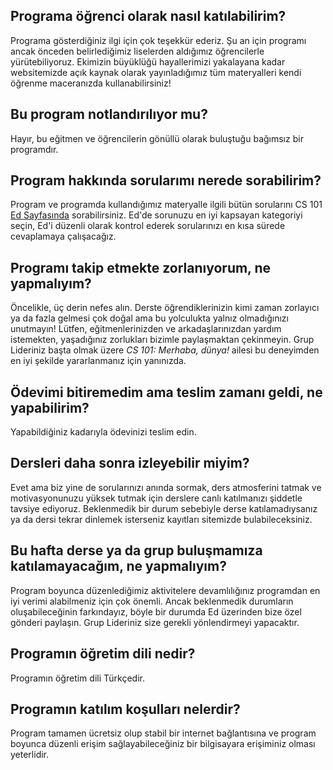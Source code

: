 <!-- todo add table of contents, sort the questions in order of importance, maybe add some categories -->

## Programa öğrenci olarak nasıl katılabilirim?
Programa gösterdiğiniz ilgi için çok teşekkür ederiz. Şu an için programı ancak önceden belirlediğimiz liselerden aldığımız öğrencilerle yürütebiliyoruz. Ekimizin büyüklüğü hayallerimizi yakalayana kadar websitemizde açık kaynak olarak yayınladığımız tüm materyalleri kendi öğrenme maceranızda kullanabilirsiniz!

<!-- todo
## Program ekibi ile nasıl iletişime geçebilirim?
Eğer programda yer alan bir öğrenciyseniz Ed sayfamızdan, değilseniz email adresimizden bize ulaşabilirsiniz. 
todo: maybe add a contact form
-->
## Bu program notlandırılıyor mu?
Hayır, bu eğitmen ve öğrencilerin gönüllü olarak buluştuğu bağımsız bir programdır.

## Program hakkında sorularımı nerede sorabilirim?
Program ve programda kullandığımız materyalle ilgili bütün sorularını CS 101 [Ed Sayfasında]() sorabilirsiniz. Ed'de sorunuzu en iyi kapsayan kategoriyi seçin, Ed'i düzenli olarak kontrol ederek sorularınızı en kısa sürede cevaplamaya çalışacağız.

## Programı takip etmekte zorlanıyorum, ne yapmalıyım?
Öncelikle, üç derin nefes alın. Derste öğrendiklerinizin kimi zaman zorlayıcı ya da fazla gelmesi çok doğal ama bu yolculukta yalnız olmadığınızı unutmayın! Lütfen, eğitmenlerinizden ve arkadaşlarınızdan yardım istemekten, yaşadığınız zorlukları bizimle paylaşmaktan çekinmeyin. Grup Lideriniz başta olmak üzere *CS 101: Merhaba, dünya!* ailesi  bu deneyimden en iyi şekilde yararlanmanız için yanınızda.

## Ödevimi bitiremedim ama teslim zamanı geldi, ne yapabilirim?
Yapabildiğiniz kadarıyla ödevinizi teslim edin.

## Dersleri daha sonra izleyebilir miyim?
Evet ama biz yine de sorularınızı anında sormak, ders atmosferini tatmak ve motivasyonunuzu yüksek tutmak için derslere canlı katılmanızı şiddetle tavsiye ediyoruz. Beklenmedik bir durum sebebiyle derse katılamadıysanız ya da dersi tekrar dinlemek isterseniz kayıtları sitemizde bulabileceksiniz.
<!-- add hyperlink to Lcture videos-->

## Bu hafta derse ya da grup buluşmamıza katılamayacağım, ne yapmalıyım?
Program boyunca düzenlediğimiz aktivitelere devamlılığınız programdan en iyi verimi alabilmeniz için çok önemli. Ancak beklenmedik durumların oluşabileceğinin farkındayız, böyle bir durumda Ed üzerinden bize özel gönderi paylaşın. Grup Lideriniz size gerekli yönlendirmeyi yapacaktır.

## Programın öğretim dili nedir?
Programın öğretim dili Türkçedir.

## Programın katılım koşulları nelerdir?
Program tamamen ücretsiz olup stabil bir internet bağlantısına ve program boyunca düzenli erişim sağlayabileceğiniz bir bilgisayara erişiminiz olması yeterlidir.

<!-- todo: 
## Grup buluşması nedir?
 -->
